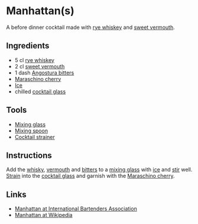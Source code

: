 # Manhattan(s)

A before dinner cocktail made with [rye whiskey]() and [sweet vermouth]().

## Ingredients

- 5 cl [rye whiskey]()
- 2 cl [sweet vermouth]()
- 1 dash [Angostura bitters]()
- [Maraschino cherry]()
- [Ice]()
- chilled [cocktail glass]()

## Tools

- [Mixing glass]()
- [Mixing spoon]()
- [Cocktail strainer]()

## Instructions

Add the [whisky](rye-whiskey), [vermouth](sweet-vermouth) and [bitters](angostura-bitters) to a [mixing glass]() with [ice]() and [stir](mixing-spoon) well. [Strain](strainer) into the [cocktail glass]() and garnish with the [Maraschino cherry]().

## Links

 - [Manhattan at International Bartenders Association](http://iba-world.com/iba-official-cocktails/manhattan/)
 - [Manhattan at Wikipedia](https://en.wikipedia.org/wiki/Manhattan_(cocktail))